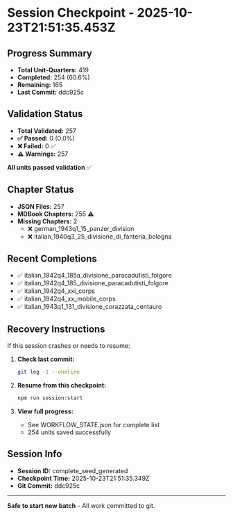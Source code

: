 # Session Checkpoint - 2025-10-23T21:51:35.453Z

## Progress Summary

- **Total Unit-Quarters:** 419
- **Completed:** 254 (60.6%)
- **Remaining:** 165
- **Last Commit:** ddc925c

## Validation Status

- **Total Validated:** 257
- **✅ Passed:** 0 (0.0%)
- **❌ Failed:** 0 ✅
- **⚠️ Warnings:** 257

**All units passed validation** ✅

## Chapter Status

- **JSON Files:** 257
- **MDBook Chapters:** 255 ⚠️
- **Missing Chapters:** 2
  - ❌ german_1943q1_15_panzer_division
  - ❌ italian_1940q3_25_divisione_di_fanteria_bologna

## Recent Completions

- ✅ italian_1942q4_185a_divisione_paracadutisti_folgore
- ✅ italian_1942q4_185_divisione_paracadutisti_folgore
- ✅ italian_1942q4_xxi_corps
- ✅ italian_1942q4_xx_mobile_corps
- ✅ italian_1943q1_131_divisione_corazzata_centauro

## Recovery Instructions

If this session crashes or needs to resume:

1. **Check last commit:**
   ```bash
   git log -1 --oneline
   ```

2. **Resume from this checkpoint:**
   ```bash
   npm run session:start
   ```

3. **View full progress:**
   - See WORKFLOW_STATE.json for complete list
   - 254 units saved successfully

## Session Info

- **Session ID:** complete_seed_generated
- **Checkpoint Time:** 2025-10-23T21:51:35.349Z
- **Git Commit:** ddc925c

---

**Safe to start new batch** - All work committed to git.
